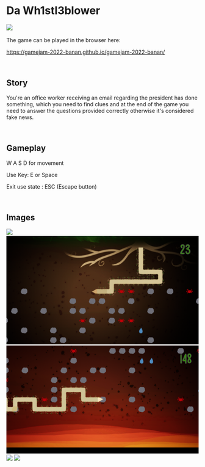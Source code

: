 # Da Wh1stl3blower 

![](./doc/cover-0.png)

The game can be played in the browser here:

https://gamejam-2022-banan.github.io/gamejam-2022-banan/

<br>

## Story

You're an office worker receiving an email regarding the president has done something, which you need to find clues and at the end of the game you need to answer the questions provided correctly otherwise it's considered fake news.

<br>

## Gameplay

W A S D  for movement

Use Key: E or Space

Exit use state : ESC (Escape button)

<br>

## Images

![](./doc/office-scene-0.png)
![](./doc/gamejam-image-0.png)
![](./doc/gamejam-image-1.png)
![](./doc/gamejam-image-2.png)
![](./doc/gamejam-image-3.png)

